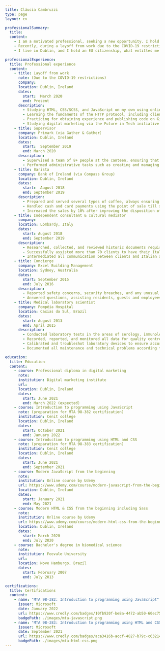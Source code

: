 ```yaml
---
title: Cláucia Cambruzzi
type: page
layout: cv

professionalSummary: 
  title:
  content:
    - I am a motivated professional, seeking a new opportunity. I hold a bachelor’s degree in biomedical science, what helped me to develop excellent analytical, strong attention to detail, and communication skills. I’m fluent in both English and Portuguese, and I can also communicate in Italian. 
    - Recently, during a layoff from work due to the COVID-19 restrictions, aiming to develop new skills, I started studying Web technologies such as HTML, CSS/SCSS, and JavaScript. I also obtained certifications from Microsoft to assert these skills. Currently, to expand my skillset, I am studying digital marketing via the Future in Tech initiative.
    - I live in Dublin, and I hold an EU citizenship, what entitles me to work in the EU/EEA.

professionalExperience:
  title: Professional experience
  content:
    - title: Layoff from work 
      note: (Due to the COVID-19 restrictions)
      company: 
      location: Dublin, Ireland
      dates:
        start:  March 2020 
        end: Present
      description:
        - Studying HTML, CSS/SCSS, and JavaScript on my own using online resources, and with the mentorship of a professional developer. Recently obtained certifications from Microsoft to assert these skills.
        - Learning the fundaments of the HTTP protocol, including client-server model, request methods and response status codes.
        - Practicing for obtaining experience and publishing code on GitHub.
        - Studying digital marketing via the Future in Tech initiative.
    - title: Supervisor
      company: Primark (via Gather & Gather) 
      location: Dublin, Ireland
      dates:
        start:  September 2019 
        end: March 2020
      description:
        - Supervised a team of 8+ people at the canteen, ensuring that the highest quality standards on the catering services were met with great customer service. Also ensured that the health and safety standards were met and upheld by the team.
        - Performed administrative tasks such as creating and managing team rosters, training new hires, evaluating performance of the team members, providing feedback, and managing inventory.
    - title: Barista
      company: Bank of Ireland (via Compass Group) 
      location: Dublin, Ireland
      dates:
        start:  August 2018 
        end: September 2019
      description:
        - Prepared and served several types of coffee, always ensuring the highest level of quality and customer satisfaction.
        - Handled cash and card payments using the point of sale till system.
        - Increased the sales by 10% after improving the disposition of the products, ensuring that they were properly displayed and accessible to the customers. 
    - title: Independent consultant & cultural mediator
      company: 
      location: Lombardy, Italy
      dates:
        start: August 2018 
        end: September 2019
      description:
        - Researched, collected, and reviewed historic documents required for the Italian citizenship recognition (jus sanguinis, by bloodline).
        - Successfully assisted more than 70 clients to have their Italian citizenship recognized.
        - Intermediated all communication between clients and Italian authorities.
    - title: Concierge
      company: Excel Building Management  
      location: Sydney, Australia
      dates:
        start: September 2015 
        end: July 2016
      description:
        - Reported safety concerns, security breaches, and any unusual circumstances both verbally and in writing.
        - Answered questions, assisting residents, guests and employees.      
    - title: Medical laboratory scientist
      company: Pompéia Hospital
      location: Caxias do Sul, Brazil
      dates:
        start: August 2013
        end: April 2015
      description:
        - Conducted laboratory tests in the areas of serology, immunology, haematology, coagulation, urinalysis and biochemical.
        - Recorded, reported, and monitored all data for quality control.
        - Calibrated and troubleshot laboratory devices to ensure accurate test results.
        - Documented all maintenance and technical problems according to the protocol defined by the laboratory.  

education:
  title: Education
  content:
    - course: Professional diploma in digital marketing
      note: 
      institution: Digital marketing institute
      url: 
      location: Dublin, Ireland
      dates:
        start: June 2021
        end: March 2022 (expected)
    - course: Introduction to programming using JavaScript
      note: (preparation for MTA 98-382 certification)
      institution: Cenit college
      location: Dublin, Ireland
      dates:
        start: October 2021
        end: January 2022
    - course: Introduction to programming using HTML and CSS
      note: (preparation for MTA 98-383 certification)
      institution: Cenit college
      location: Dublin, Ireland
      dates:
        start: June 2021
        end: September 2021
    - course: Modern JavaScript from the beginning
      note: 
      institution: Online course by Udemy
      url: https://www.udemy.com/course/modern-javascript-from-the-beginning
      location: Dublin, Ireland
      dates:
        start: January 2021
        end: May 2021
    - course: Modern HTML & CSS from the beginning including Sass
      note: 
      institution: Online course by Udemy
      url: https://www.udemy.com/course/modern-html-css-from-the-beginning
      location: Dublin, Ireland
      dates:
        start: March 2020
        end: July 2020
    - course: Bachelor's degree in biomedical science
      note: 
      institution: Feevale University 
      url: 
      location: Novo Hamburgo, Brazil 
      dates:
        start: February 2007 
        end: July 2013

certifications:
  title: Certifications
  content:
    - name: "MTA 98-382: Introduction to programming using JavaScript"
      issuer: Microsoft
      date: January 2022
      url: https://www.credly.com/badges/10fb920f-be8a-4472-ab50-60ec75d413ef
      badgePath: ./images/mta-javascript.png
    - name: "MTA 98-383: Introduction to programming using HTML and CSS"
      issuer: Microsoft
      date: September 2021
      url: https://www.credly.com/badges/aca3416b-accf-4027-b79c-c63214241744
      badgePath: ./images/mta-html-css.png
---
```

